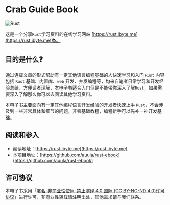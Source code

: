 # Crab Guide Book

![Rust](https://www.rust-lang.org/static/images/ferris.gif)

这是一个分享`Rust`学习资料的在线学习网站  [https://rust.ibyte.me](https://rust.ibyte.me)📚。

## 目的是什么❓

通过连载文章的形式帮助有一定其他语言编程基础的人快速学习和入门 `Rust` 内容包括 `Rust` 基础、内置库、`web` 开发、并发编程等，均来自笔者日常学习和开发经验总结，方便读者理解，本电子书适合入门但是不能带你深入了解`Rust`，如果需要深入了解那么你可以去阅读其他学习资料。

本电子书主要面向有一定其他编程语言开发经验的开发者快速上手 `Rust`，不会涉及到一些非常具体和细节的问题，非零基础教程，编程新手可以先补一补开发基础。 

## 阅读和参入
 
- 阅读地址：[https://rust.ibyte.me](https://rust.ibyte.me)
- 本项目地址：[https://github.com/auula/rust-ebook](https://github.com/auula/rust-ebook)

## 许可协议

本电子书采用「[署名-非商业性使用-禁止演绎 4.0 国际 (CC BY-NC-ND 4.0)许可协议](https://creativecommons.org/licenses/by-nc-nd/4.0/deed.zh-Hans)」进行许可，非商业性转载请注明出处，其他需求请与我们联系。
